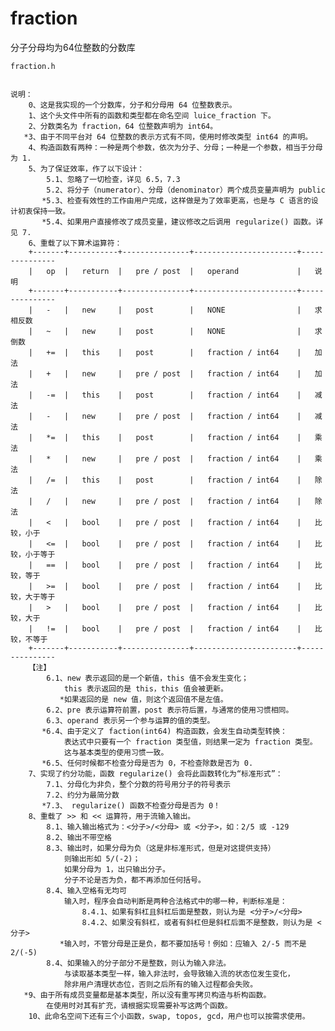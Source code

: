 ﻿# fraction
分子分母均为64位整数的分数库

    fraction.h
    
    
    说明：
        0、这是我实现的一个分数库，分子和分母用 64 位整数表示。
        1、这个头文件中所有的函数和类型都在命名空间 luice_fraction 下。
        2、分数类名为 fraction，64 位整数声明为 int64。
       *3、由于不同平台对 64 位整数的表示方式有不同，使用时修改类型 int64 的声明。
        4、构造函数有两种：一种是两个参数，依次为分子、分母；一种是一个参数，相当于分母为 1.
        5、为了保证效率，作了以下设计：
            5.1、忽略了一切检查，详见 6.5，7.3
            5.2、将分子（numerator）、分母（denominator）两个成员变量声明为 public
           *5.3、检查有效性的工作由用户完成，这样做是为了效率更高，也是与 C 语言的设计初衷保持一致。
           *5.4、如果用户直接修改了成员变量，建议修改之后调用 regularize() 函数。详见 7.
        6、重载了以下算术运算符：
        +-------+-----------+---------------+-----------------------+---------------
        |   op  |   return  |   pre / post  |   operand             |   说明
        +-------+-----------+---------------+-----------------------+---------------
        |   -   |   new     |   post        |   NONE                |   求相反数
        |   ~   |   new     |   post        |   NONE                |   求倒数
        |   +=  |   this    |   post        |   fraction / int64    |   加法
        |   +   |   new     |   pre / post  |   fraction / int64    |   加法
        |   -=  |   this    |   post        |   fraction / int64    |   减法
        |   -   |   new     |   pre / post  |   fraction / int64    |   减法
        |   *=  |   this    |   post        |   fraction / int64    |   乘法
        |   *   |   new     |   pre / post  |   fraction / int64    |   乘法
        |   /=  |   this    |   post        |   fraction / int64    |   除法
        |   /   |   new     |   pre / post  |   fraction / int64    |   除法
        |   <   |   bool    |   pre / post  |   fraction / int64    |   比较，小于
        |   <=  |   bool    |   pre / post  |   fraction / int64    |   比较，小于等于
        |   ==  |   bool    |   pre / post  |   fraction / int64    |   比较，等于
        |   >=  |   bool    |   pre / post  |   fraction / int64    |   比较，大于等于
        |   >   |   bool    |   pre / post  |   fraction / int64    |   比较，大于
        |   !=  |   bool    |   pre / post  |   fraction / int64    |   比较，不等于
        +-------+-----------+---------------+-----------------------+---------------
        【注】
            6.1、new 表示返回的是一个新值，this 值不会发生变化；
                this 表示返回的是 this，this 值会被更新。
               *如果返回的是 new 值，则这个返回值不是左值。
            6.2、pre 表示运算符前置，post 表示符后置，与通常的使用习惯相同。
            6.3、operand 表示另一个参与运算的值的类型。
           *6.4、由于定义了 faction(int64) 构造函数，会发生自动类型转换：
                表达式中只要有一个 fraction 类型值，则结果一定为 fraction 类型。
                这与基本类型的使用习惯一致。
           *6.5、任何时候都不检查分母是否为 0，不检查除数是否为 0.
        7、实现了约分功能，函数 regularize() 会将此函数转化为“标准形式”：
            7.1、分母化为非负，整个分数的符号用分子的符号表示
            7.2、约分为最简分数
           *7.3、 regularize() 函数不检查分母是否为 0！
        8、重载了 >> 和 << 运算符，用于流输入输出。
            8.1、输入输出格式为：<分子>/<分母> 或 <分子>，如：2/5 或 -129
            8.2、输出不带空格
            8.3、输出时，如果分母为负（这是非标准形式，但是对这提供支持）
                则输出形如 5/(-2)；
                如果分母为 1，岀只输出分子。
                分子不论是否为负，都不再添加任何括号。
            8.4、输入空格有无均可
                输入时，程序会自动判断是两种合法格式中的哪一种，判断标准是：
                    8.4.1、如果有斜杠且斜杠后面是整数，则认为是 <分子>/<分母>
                    8.4.2、如果没有斜杠，或者有斜杠但是斜杠后面不是整数，则认为是 <分子>
               *输入时，不管分母是正是负，都不要加括号！例如：应输入 2/-5 而不是 2/(-5)
            8.4、如果输入的分子部分不是整数，则认为输入非法。
                与读取基本类型一样，输入非法时，会导致输入流的状态位发生变化，
                除非用户清理状态位，否则之后所有的输入过程都会失败。
       *9、由于所有成员变量都是基本类型，所以没有重写拷贝构造与析构函数。
            在使用时对其有扩充，请根据实现需要补写这两个函数。
        10、此命名空间下还有三个小函数，swap, topos, gcd，用户也可以按需求使用。
        
